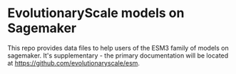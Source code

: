 # EvolutionaryScale models on Sagemaker

This repo provides data files to help users of the ESM3 family of models on sagemaker. It's supplementary - the primary documentation will be located at https://github.com/evolutionaryscale/esm. 